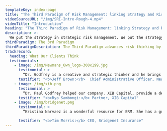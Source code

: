 ```yaml
---
templateKey: index-page
title: "The Third Paradigm of Risk Management: linking Strategy and Risk to Create Value."
videoSourceURL: "/img/SRI-Intro-Rough-4.mp4"
videoTitle: "Introduction"
heading: "The Third Paradigm of Risk Management: linking Strategy and Risk to Create Value."
description: >-
  We put the strategy in strategic risk management. We put the strategy in strategic risk management. We put the strategy in strategic risk management. We put the strategy in strategic risk management. We put the strategy in strategic risk management. We put the strategy in strategic risk management. We put the strategy in strategic risk management. We put the strategy in strategic risk management. We put the strategy in strategic risk management.
thirdParadigm: The 3rd Paradigm
thirdParadigmDescription: The Third Paradigm advances risk thinking by focusing on future uncertainties and their impact on competitive advantage. It's a paradigm for the 21st century.
trackrecord:
  heading: What Our Clients Think
  testimonials:
    - image: /img/Newmans_Own_logo-300x199.jpg
      testimonial: >
        “Dr. Godfrey is a creative and strategic thinker and he brings this to all his work. He has partnered with us on a number of projects over the years in support of companies who have committed to contribute 100% of their profits to charity a model innovated by Paul Newman when he first launched Newman’s Own in the 80’s.  Authoring several studies on the potential for growth in these companies, Dr. Godfrey has laid out a convincing case for the model and is a thought leader in the space. It is a pleasure to work with Dr. Godfrey as he is always a collaborative and insightful partner.”
      testifier: "<b>Jeff Brown:</b>  Chief Administrative Officer, Newman’s Own Foundation"
    - image: /img/xib.png
      testimonial: >
        “Dr. Paul Godfrey helped our company, XIB Capital, provide a deep set of insights for our client, a large Japanese industrial company. He helped our client profile competition in a consolidating industry, where the two largest competitors had each made an acquisition.  With this information, our client better understood the risks and opportunities in this new competitive environment.”
      testifier: "<b>Ryo Sambongi:</b> Partner, XIB Capital"
    - image: /img/bridgenet.png
      testimonial: >
        “Kristina Narvaez is a wonderful resource for ERM. She has a great sense of its strategic applications, gained at least partially from her experience as an insurance agent, which many consultants lack. She is a very tireless and dedicated worker and willingly puts forth her best. Her academic credentials also gives her a great theoretical perspective that she balances well against her other practical experiences. While at Hanover Stone Solutions, she was a key founder and contributor using the above to help create a great foundation. She is just a great consultant.”

      testifier: "<b>Tim Morris:</b> CEO, Bridgenet Insurance"
---
```


